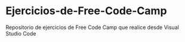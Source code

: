# Ejercicios-de-Free-Code-Camp
Repositorio de ejercicios de Free Code Camp que realice desde Visual Studio Code
